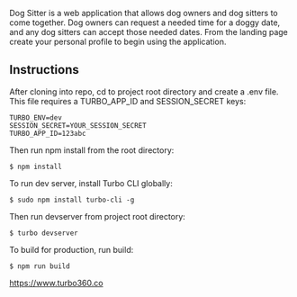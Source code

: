 Dog Sitter is a web application that allows dog owners and dog sitters to come together. Dog owners can request a needed time for a doggy date, and any dog sitters can accept those needed dates. From the landing page create your personal profile to begin using the application.

## Instructions

After cloning into repo, cd to project root directory and create a .env file. This file requires a TURBO_APP_ID and SESSION_SECRET keys:

```
TURBO_ENV=dev
SESSION_SECRET=YOUR_SESSION_SECRET
TURBO_APP_ID=123abc
```

Then run npm install from the root directory:

```
$ npm install
```

To run dev server, install Turbo CLI globally:

```
$ sudo npm install turbo-cli -g
```

Then run devserver from project root directory:

```
$ turbo devserver
```

To build for production, run build:

```
$ npm run build
```

https://www.turbo360.co
